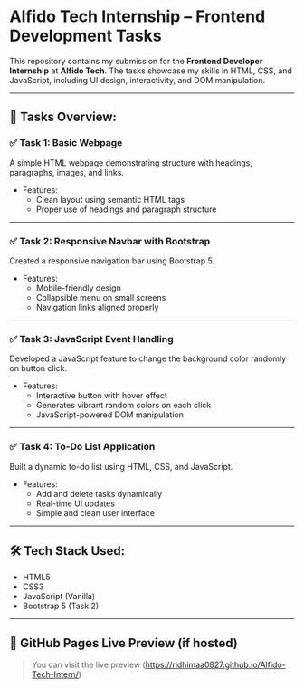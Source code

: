 # Alfido Tech Internship – Frontend Development Tasks

This repository contains my submission for the **Frontend Developer Internship** at **Alfido Tech**. The tasks showcase my skills in HTML, CSS, and JavaScript, including UI design, interactivity, and DOM manipulation.

---

## 🔧 Tasks Overview:

### ✅ Task 1: Basic Webpage
A simple HTML webpage demonstrating structure with headings, paragraphs, images, and links.

- Features:
  - Clean layout using semantic HTML tags
  - Proper use of headings and paragraph structure

---

### ✅ Task 2: Responsive Navbar with Bootstrap
Created a responsive navigation bar using Bootstrap 5.

- Features:
  - Mobile-friendly design
  - Collapsible menu on small screens
  - Navigation links aligned properly

---

### ✅ Task 3: JavaScript Event Handling
Developed a JavaScript feature to change the background color randomly on button click.

- Features:
  - Interactive button with hover effect
  - Generates vibrant random colors on each click
  - JavaScript-powered DOM manipulation

---

### ✅ Task 4: To-Do List Application
Built a dynamic to-do list using HTML, CSS, and JavaScript.

- Features:
  - Add and delete tasks dynamically
  - Real-time UI updates
  - Simple and clean user interface

---

## 🛠️ Tech Stack Used:
- HTML5
- CSS3
- JavaScript (Vanilla)
- Bootstrap 5 (Task 2)

---

## 🔗 GitHub Pages Live Preview (if hosted)
> You can visit the live preview (https://ridhimaa0827.github.io/Alfido-Tech-Intern/)

